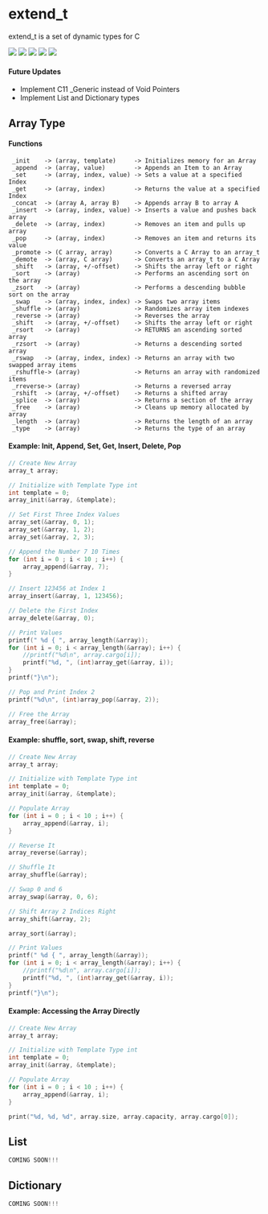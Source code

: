 # extend_t
extend_t is a set of dynamic types for C

![](https://travis-ci.com/keiranrowan/extend_t.svg?branch=master) ![](https://img.shields.io/codacy/grade/24147cd349c8416497d29a92cd65975b) ![](https://img.shields.io/github/license/keiranrowan/extend_t) ![](https://img.shields.io/github/languages/code-size/keiranrowan/extend_t) ![](https://img.shields.io/github/languages/top/keiranrowan/extend_t)

#### Future Updates
 - Implement C11 _Generic instead of Void Pointers
 - Implement List and Dictionary types

## Array Type

#### Functions
```
 _init    -> (array, template)     -> Initializes memory for an Array
 _append  -> (array, value)        -> Appends an Item to an Array
 _set     -> (array, index, value) -> Sets a value at a specified Index
 _get     -> (array, index)        -> Returns the value at a specified Index
 _concat  -> (array A, array B)    -> Appends array B to array A
 _insert  -> (array, index, value) -> Inserts a value and pushes back array
 _delete  -> (array, index)        -> Removes an item and pulls up array
 _pop     -> (array, index)        -> Removes an item and returns its value
 _promote -> (C array, array)      -> Converts a C Array to an array_t
 _demote  -> (array, C array)      -> Converts an array_t to a C Array
 _shift   -> (array, +/-offset)    -> Shifts the array left or right
 _sort    -> (array)               -> Performs an ascending sort on the array
 _zsort   -> (array)               -> Performs a descending bubble sort on the array
 _swap    -> (array, index, index) -> Swaps two array items
 _shuffle -> (array)               -> Randomizes array item indexes
 _reverse -> (array)               -> Reverses the array
 _shift   -> (array, +/-offset)    -> Shifts the array left or right
 _rsort   -> (array)               -> RETURNS an ascending sorted array
 _rzsort  -> (array)               -> Returns a descending sorted array
 _rswap   -> (array, index, index) -> Returns an array with two swapped array items
 _rshuffle-> (array)               -> Returns an array with randomized items
 _rreverse-> (array)               -> Returns a reversed array
 _rshift  -> (array, +/-offset)    -> Returns a shifted array
 _splice  -> (array)               -> Returns a section of the array
 _free    -> (array)               -> Cleans up memory allocated by array
 _length  -> (array)               -> Returns the length of an array
 _type    -> (array)               -> Returns the type of an array
```

#### Example: Init, Append, Set, Get, Insert, Delete, Pop
```C
// Create New Array
array_t array;

// Initialize with Template Type int
int template = 0;
array_init(&array, &template);

// Set First Three Index Values
array_set(&array, 0, 1);
array_set(&array, 1, 2);
array_set(&array, 2, 3);

// Append the Number 7 10 Times
for (int i = 0 ; i < 10 ; i++) {
    array_append(&array, 7);
}

// Insert 123456 at Index 1
array_insert(&array, 1, 123456);

// Delete the First Index
array_delete(&array, 0);

// Print Values
printf(" %d { ", array_length(&array));
for (int i = 0; i < array_length(&array); i++) {
    //printf("%d\n", array.cargo[i]);
    printf("%d, ", (int)array_get(&array, i));
}
printf("}\n");

// Pop and Print Index 2
printf("%d\n", (int)array_pop(&array, 2));

// Free the Array
array_free(&array);
```

#### Example: shuffle, sort, swap, shift, reverse
```C
// Create New Array
array_t array;

// Initialize with Template Type int
int template = 0;
array_init(&array, &template);

// Populate Array
for (int i = 0 ; i < 10 ; i++) {
    array_append(&array, i);
}

// Reverse It
array_reverse(&array);

// Shuffle It
array_shuffle(&array);

// Swap 0 and 6
array_swap(&array, 0, 6);

// Shift Array 2 Indices Right 
array_shift(&array, 2);

array_sort(&array);

// Print Values
printf(" %d { ", array_length(&array));
for (int i = 0; i < array_length(&array); i++) {
    //printf("%d\n", array.cargo[i]);
    printf("%d, ", (int)array_get(&array, i));
}
printf("}\n");
```
#### Example: Accessing the Array Directly
```C
// Create New Array
array_t array;

// Initialize with Template Type int
int template = 0;
array_init(&array, &template);

// Populate Array
for (int i = 0 ; i < 10 ; i++) {
    array_append(&array, i);
}

print("%d, %d, %d", array.size, array.capacity, array.cargo[0]);
```

## List

```C
COMING SOON!!!
```

## Dictionary

```C
COMING SOON!!!
```